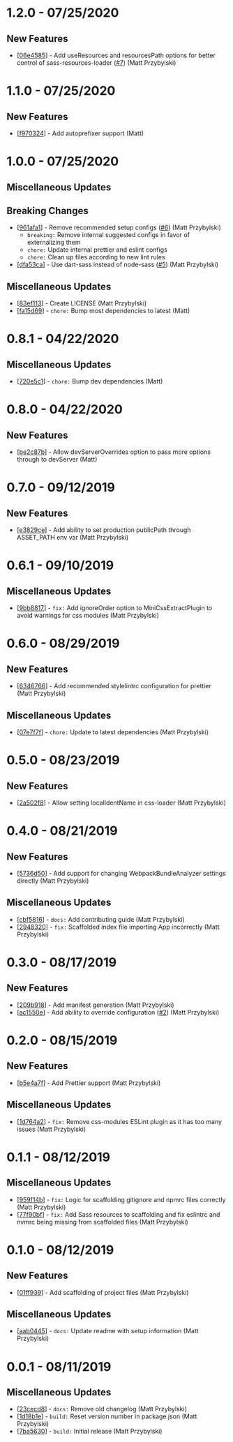 # 1.2.0 - 07/25/2020

## New Features
* [[06e4585](https://github.com/reintroducing/rsr/commit/06e4585)] - Add useResources and resourcesPath options for better control of sass-resources-loader ([#7](https://github.com/reintroducing/rsr/pull/7)) (Matt Przybylski)

# 1.1.0 - 07/25/2020

## New Features
* [[f970324](https://github.com/reintroducing/rsr/commit/f970324)] - Add autoprefixer support (Matt)

# 1.0.0 - 07/25/2020
## Miscellaneous Updates

## Breaking Changes
* [[961afa1](https://github.com/reintroducing/rsr/commit/961afa1)] - Remove recommended setup configs ([#6](https://github.com/reintroducing/rsr/pull/6)) (Matt Przybylski)
	* `breaking:` Remove internal suggested configs in favor of externalizing them
	* `chore:` Update internal prettier and eslint configs
	* `chore:` Clean up files according to new lint rules
* [[dfa53ca](https://github.com/reintroducing/rsr/commit/dfa53ca)] - Use dart-sass instead of node-sass ([#5](https://github.com/reintroducing/rsr/pull/5)) (Matt Przybylski)

## Miscellaneous Updates
* [[83ef113](https://github.com/reintroducing/rsr/commit/83ef113)] - Create LICENSE (Matt Przybylski)
* [[fa15d69](https://github.com/reintroducing/rsr/commit/fa15d69)] - `chore:` Bump most dependencies to latest (Matt)

# 0.8.1 - 04/22/2020

## Miscellaneous Updates
* [[720e5c1](https://github.com/reintroducing/rsr/commit/720e5c1)] - `chore:` Bump dev dependencies (Matt)

# 0.8.0 - 04/22/2020

## New Features
* [[be2c87b](https://github.com/reintroducing/rsr/commit/be2c87b)] - Allow devServerOverrides option to pass more options through to devServer (Matt)

# 0.7.0 - 09/12/2019

## New Features
* [[e3829ce](https://github.com/reintroducing/rsr/commit/e3829ce)] - Add ability to set production publicPath through ASSET_PATH env var (Matt Przybylski)

# 0.6.1 - 09/10/2019

## Miscellaneous Updates
* [[9bb8817](https://github.com/reintroducing/rsr/commit/9bb8817)] - `fix:` Add ignoreOrder option to MiniCssExtractPlugin to avoid warnings for css modules (Matt Przybylski)

# 0.6.0 - 08/29/2019

## New Features
* [[6346766](https://github.com/reintroducing/rsr/commit/6346766)] - Add recommended stylelintrc configuration for prettier (Matt Przybylski)

## Miscellaneous Updates
* [[07e7f7f](https://github.com/reintroducing/rsr/commit/07e7f7f)] - `chore:` Update to latest dependencies (Matt Przybylski)

# 0.5.0 - 08/23/2019

## New Features
* [[2a502f8](https://github.com/reintroducing/rsr/commit/2a502f8)] - Allow setting localIdentName in css-loader (Matt Przybylski)

# 0.4.0 - 08/21/2019

## New Features
* [[5736d50](https://github.com/reintroducing/rsr/commit/5736d50)] - Add support for changing WebpackBundleAnalyzer settings directly (Matt Przybylski)

## Miscellaneous Updates
* [[cbf5816](https://github.com/reintroducing/rsr/commit/cbf5816)] - `docs:` Add contributing guide (Matt Przybylski)
* [[2948320](https://github.com/reintroducing/rsr/commit/2948320)] - `fix:` Scaffolded index file importing App incorrectly (Matt Przybylski)

# 0.3.0 - 08/17/2019

## New Features
* [[209b918](https://github.com/reintroducing/rsr/commit/209b918)] - Add manifest generation (Matt Przybylski)
* [[ac1550e](https://github.com/reintroducing/rsr/commit/ac1550e)] - Add ability to override configuration ([#2](https://github.com/reintroducing/rsr/pull/2)) (Matt Przybylski)

# 0.2.0 - 08/15/2019

## New Features
* [[b5e4a7f](https://github.com/reintroducing/rsr/commit/b5e4a7f)] - Add Prettier support (Matt Przybylski)

## Miscellaneous Updates
* [[1d764a2](https://github.com/reintroducing/rsr/commit/1d764a2)] - `fix:` Remove css-modules ESLint plugin as it has too many issues (Matt Przybylski)

# 0.1.1 - 08/12/2019

## Miscellaneous Updates
* [[959f14b](https://github.com/reintroducing/rsr/commit/959f14b)] - `fix:` Logic for scaffolding gitignore and npmrc files correctly (Matt Przybylski)
* [[77f90bf](https://github.com/reintroducing/rsr/commit/77f90bf)] - `fix:` Add Sass resources to scaffolding and fix eslintrc and nvmrc being missing from scaffolded files (Matt Przybylski)

# 0.1.0 - 08/12/2019

## New Features
* [[01ff939](https://github.com/reintroducing/rsr/commit/01ff939)] - Add scaffolding of project files (Matt Przybylski)

## Miscellaneous Updates
* [[aab0445](https://github.com/reintroducing/rsr/commit/aab0445)] - `docs:` Update readme with setup information (Matt Przybylski)

# 0.0.1 - 08/11/2019

## Miscellaneous Updates
* [[23cecd8](https://github.com/reintroducing/rsr/commit/23cecd8)] - `docs:` Remove old changelog (Matt Przybylski)
* [[1d18b1e](https://github.com/reintroducing/rsr/commit/1d18b1e)] - `build:` Reset version number in package.json (Matt Przybylski)
* [[7ba5630](https://github.com/reintroducing/rsr/commit/7ba5630)] - `build:` Initial release (Matt Przybylski)
